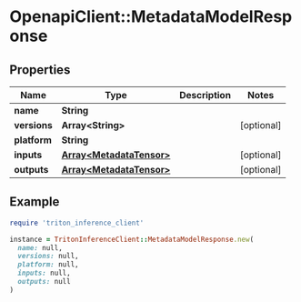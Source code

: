 # OpenapiClient::MetadataModelResponse

## Properties

| Name | Type | Description | Notes |
| ---- | ---- | ----------- | ----- |
| **name** | **String** |  |  |
| **versions** | **Array&lt;String&gt;** |  | [optional] |
| **platform** | **String** |  |  |
| **inputs** | [**Array&lt;MetadataTensor&gt;**](MetadataTensor.md) |  | [optional] |
| **outputs** | [**Array&lt;MetadataTensor&gt;**](MetadataTensor.md) |  | [optional] |

## Example

```ruby
require 'triton_inference_client'

instance = TritonInferenceClient::MetadataModelResponse.new(
  name: null,
  versions: null,
  platform: null,
  inputs: null,
  outputs: null
)
```

